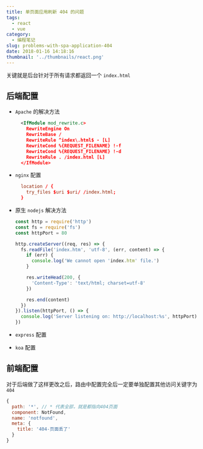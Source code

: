 ```yaml
---
title: 单页面应用刷新 404 的问题
tags:
  - react
  - vue
category:
  - 编程笔记
slug: problems-with-spa-application-404
date: 2018-01-16 14:18:16
thumbnail: '../thumbnails/react.png'
---
```


关键就是后台针对于所有请求都返回一个 `index.html`

## 后端配置

- `Apache` 的解决方法

  ```xml
    <IfModule mod_rewrite.c>
      RewriteEngine On
      RewriteBase /
      RewriteRule ^index\.html$ - [L]
      RewriteCond %{REQUEST_FILENAME} !-f
      RewriteCond %{REQUEST_FILENAME} !-d
      RewriteRule . /index.html [L]
    </IfModule>
  ```

- `nginx` 配置

  ```conf
    location / {
      try_files $uri $uri/ /index.html;
    }
  ```

- 原生 `nodejs` 解决方法

  ```js
  const http = require('http')
  const fs = require('fs')
  const httpPort = 80

  http.createServer((req, res) => {
    fs.readFile('index.htm', 'utf-8', (err, content) => {
      if (err) {
        console.log('We cannot open 'index.htm' file.')
      }

      res.writeHead(200, {
        'Content-Type': 'text/html; charset=utf-8'
      })

      res.end(content)
    })
  }).listen(httpPort, () => {
    console.log('Server listening on: http://localhost:%s', httpPort)
  })
  ```

- `express` 配置
- `koa` 配置

## 前端配置

对于后端做了这样更改之后，路由中配置完全后一定要单独配置其他访问关键字为 `404`

```js
{
  path: '*', // * 代表全部，就是都指向404页面
  component: NotFound,
  name: 'notfound',
  meta: {
    title: '404-页面丢了'
  }
}
```
